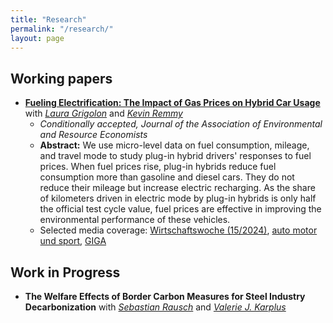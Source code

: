 ```yaml
---
title: "Research"
permalink: "/research/"
layout: page
---
```

## Working papers

* **[Fueling Electrification: The Impact of Gas Prices on Hybrid Car Usage](assets/pdf/20251003_GrigolonParkRemy.pdf?target=_blank)** with *[Laura Grigolon](https://sites.google.com/site/lauragrig/home)* and *[Kevin Remmy](http://kevinremmy.com/)*
  * *Conditionally accepted, Journal of the Association of Environmental and Resource Economists*
  * **Abstract:** We use micro-level data on fuel consumption, mileage, and travel mode to study plug-in hybrid drivers' responses to fuel prices. When fuel prices rise, plug-in hybrids reduce fuel consumption more than gasoline and diesel cars. They do not reduce their mileage but increase electric recharging. As the share of kilometers driven in electric mode by plug-in hybrids is only half the official test cycle value, fuel prices are effective in improving the environmental performance of these vehicles.
  * Selected media coverage: [Wirtschaftswoche (15/2024)](https://emagazin.wiwo.de/epaper/wirtschaftswoche-2024-04-05-epa-1271/?interactivelayer=73364), [auto motor und sport](https://www.auto-motor-und-sport.de/verkehr/studie-zur-phev-nutzung-hohe-spritpreise-foerdern-e-kilometer/), [GIGA](https://www.giga.de/news/benzin-zu-teuer-besitzer-von-plug-in-hybriden-denken-um/)

## Work in Progress

* **The Welfare Effects of Border Carbon Measures for Steel Industry Decarbonization** with *[Sebastian Rausch](https://sebastianrausch.com)* and *[Valerie J. Karplus](https://vkarplus.com)*
